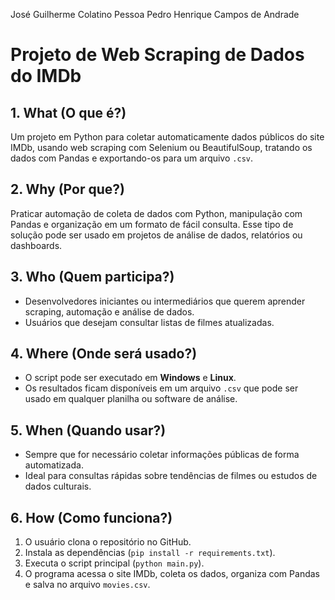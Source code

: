 José Guilherme Colatino Pessoa
Pedro Henrique Campos de Andrade

# Projeto de Web Scraping de Dados do IMDb

## 1. What (O que é?)

Um projeto em Python para coletar automaticamente dados públicos do site IMDb, usando web scraping com Selenium ou BeautifulSoup, tratando os dados com Pandas e exportando-os para um arquivo `.csv`.

## 2. Why (Por que?)

Praticar automação de coleta de dados com Python, manipulação com Pandas e organização em um formato de fácil consulta. Esse tipo de solução pode ser usado em projetos de análise de dados, relatórios ou dashboards.

## 3. Who (Quem participa?)

* Desenvolvedores iniciantes ou intermediários que querem aprender scraping, automação e análise de dados.
* Usuários que desejam consultar listas de filmes atualizadas.

## 4. Where (Onde será usado?)

* O script pode ser executado em **Windows** e **Linux**.
* Os resultados ficam disponíveis em um arquivo `.csv` que pode ser usado em qualquer planilha ou software de análise.

## 5. When (Quando usar?)

* Sempre que for necessário coletar informações públicas de forma automatizada.
* Ideal para consultas rápidas sobre tendências de filmes ou estudos de dados culturais.

## 6. How (Como funciona?)

1.  O usuário clona o repositório no GitHub.
2.  Instala as dependências (`pip install -r requirements.txt`).
3.  Executa o script principal (`python main.py`).
4.  O programa acessa o site IMDb, coleta os dados, organiza com Pandas e salva no arquivo `movies.csv`.
